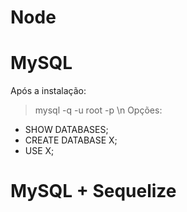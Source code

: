 # Node

# MySQL
Após a instalação:
> mysql -q -u root -p \n
> Opções:
- SHOW DATABASES;
- CREATE DATABASE X;
- USE X;

# MySQL + Sequelize
